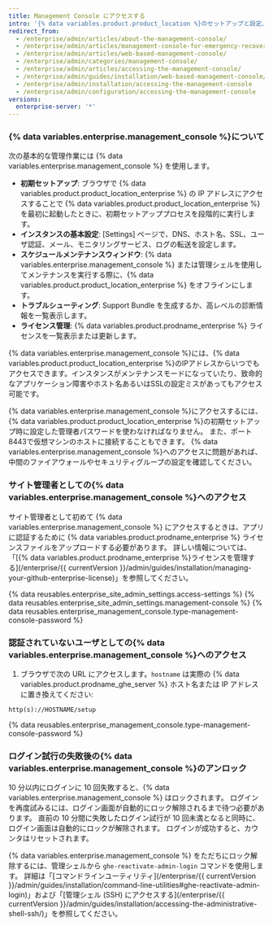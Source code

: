```yaml
---
title: Management Console にアクセスする
intro: '{% data variables.product.product_location %}のセットアップと設定、メンテナンスウィンドウのスケジューリング、問題のトラブルシューティング、ライセンスの管理には{% data variables.enterprise.management_console %}を使ってください。'
redirect_from:
  - /enterprise/admin/articles/about-the-management-console/
  - /enterprise/admin/articles/management-console-for-emergency-recovery/
  - /enterprise/admin/articles/web-based-management-console/
  - /enterprise/admin/categories/management-console/
  - /enterprise/admin/articles/accessing-the-management-console/
  - /enterprise/admin/guides/installation/web-based-management-console/
  - /enterprise/admin/installation/accessing-the-management-console
  - /enterprise/admin/configuration/accessing-the-management-console
versions:
  enterprise-server: '*'
---
```


### {% data variables.enterprise.management_console %}について

次の基本的な管理作業には {% data variables.enterprise.management_console %} を使用します。
- **初期セットアップ**: ブラウザで {% data variables.product.product_location_enterprise %} の IP アドレスにアクセスすることで {% data variables.product.product_location_enterprise %} を最初に起動したときに、初期セットアッププロセスを段階的に実行します。
- **インスタンスの基本設定**: [Settings] ページで、DNS、ホスト名、SSL、ユーザ認証、メール、モニタリングサービス、ログの転送を設定します。
- **スケジュールメンテナンスウィンドウ**: {% data variables.enterprise.management_console %} または管理シェルを使用してメンテナンスを実行する際に、{% data variables.product.product_location_enterprise %} をオフラインにします。
- **トラブルシューティング**: Support Bundle を生成するか、高レベルの診断情報を一覧表示します。
- **ライセンス管理**: {% data variables.product.prodname_enterprise %} ライセンスを一覧表示または更新します。

{% data variables.enterprise.management_console %}には、{% data variables.product.product_location_enterprise %}のIPアドレスからいつでもアクセスできます。インスタンスがメンテナンスモードになっていたり、致命的なアプリケーション障害やホスト名あるいはSSLの設定ミスがあってもアクセス可能です。

{% data variables.enterprise.management_console %}にアクセスするには、{% data variables.product.product_location_enterprise %}の初期セットアップ時に設定した管理者パスワードを使わなければなりません。 また、ポート8443で仮想マシンのホストに接続することもできます。 {% data variables.enterprise.management_console %}へのアクセスに問題があれば、中間のファイアウォールやセキュリティグループの設定を確認してください。

### サイト管理者としての{% data variables.enterprise.management_console %}へのアクセス

サイト管理者として初めて {% data variables.enterprise.management_console %} にアクセスするときは、アプリに認証するために {% data variables.product.prodname_enterprise %} ライセンスファイルをアップロードする必要があります。 詳しい情報については、「[{% data variables.product.prodname_enterprise %}ライセンスを管理する](/enterprise/{{ currentVersion }}/admin/guides/installation/managing-your-github-enterprise-license)」を参照してください。

{% data reusables.enterprise_site_admin_settings.access-settings %}
{% data reusables.enterprise_site_admin_settings.management-console %}
{% data reusables.enterprise_management_console.type-management-console-password %}

### 認証されていないユーザとしての{% data variables.enterprise.management_console %}へのアクセス

1. ブラウザで次の URL にアクセスします。`hostname` は実際の {% data variables.product.prodname_ghe_server %} ホスト名または IP アドレスに置き換えてください:
  ```shell
  http(s)://HOSTNAME/setup
  ```
{% data reusables.enterprise_management_console.type-management-console-password %}

### ログイン試行の失敗後の{% data variables.enterprise.management_console %}のアンロック

10 分以内にログインに 10 回失敗すると、{% data variables.enterprise.management_console %} はロックされます。 ログインを再度試みるには、ログイン画面が自動的にロック解除されるまで待つ必要があります。 直前の 10 分間に失敗したログイン試行が 10 回未満となると同時に、ログイン画面は自動的にロックが解除されます。 ログインが成功すると、カウンタはリセットされます。

{% data variables.enterprise.management_console %} をただちにロック解除するには、管理シェルから `ghe-reactivate-admin-login` コマンドを使用します。 詳細は「[コマンドラインユーティリティ](/enterprise/{{ currentVersion }}/admin/guides/installation/command-line-utilities#ghe-reactivate-admin-login)」および「[管理シェル (SSH) にアクセスする](/enterprise/{{ currentVersion }}/admin/guides/installation/accessing-the-administrative-shell-ssh/)」を参照してください。
